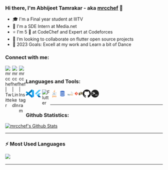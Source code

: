 ### Hi there, I'm Abhijeet Tamrakar - aka [mrcchef][linkedin] 👋

- 🎓 I'm a Final year student at IIITV 
- 🌱 I'm a SDE Intern at Media.net
- ⭐ I'm 5 🌟 at CodeChef and Expert at Codeforces
- 👯 I’m looking to collaborate on flutter open source projects
- 🥅 2023 Goals: Excell at my work and Learn a bit of Dance
<!-- - ⚡ Fun fact: GG stands for Good Grab 😂 -->


### Connect with me:

[<img align="left" alt="mrcchef | Twitter" width="22px" src="https://cdn.jsdelivr.net/npm/simple-icons@v3/icons/twitter.svg" />][twitter]
[<img align="left" alt="mrcchef | LinkedIn" width="22px" src="https://cdn.jsdelivr.net/npm/simple-icons@v3/icons/linkedin.svg" />][linkedin]
[<img align="left" alt="mrcchef | Instagram" width="22px" src="https://cdn.jsdelivr.net/npm/simple-icons@v3/icons/instagram.svg" />][instagram]

<br />

### Languages and Tools:

[<img align="left" alt="Visual Studio Code" width="26px" src="https://raw.githubusercontent.com/github/explore/80688e429a7d4ef2fca1e82350fe8e3517d3494d/topics/visual-studio-code/visual-studio-code.png" />][linkedin]
[<img align="left" alt="Flutter" width="26px" src="https://raw.githubusercontent.com/github/explore/80688e429a7d4ef2fca1e82350fe8e3517d3494d/topics/flutter/flutter.png" />][linkedin]
[<img align="left" alt="Flutter" width="26px" src="https://raw.githubusercontent.com/isocpp/logos/master/cpp_logo.png" />][linkedin]
[<img align="left" alt="SQL" width="26px" src="https://raw.githubusercontent.com/github/explore/80688e429a7d4ef2fca1e82350fe8e3517d3494d/topics/java/java.png" />][linkedin]
[<img align="left" alt="SQL" width="26px" src="https://raw.githubusercontent.com/github/explore/80688e429a7d4ef2fca1e82350fe8e3517d3494d/topics/sql/sql.png" />][linkedin]
[<img align="left" alt="MySQL" width="26px" src="https://raw.githubusercontent.com/github/explore/80688e429a7d4ef2fca1e82350fe8e3517d3494d/topics/mysql/mysql.png" />][linkedin]
[<img align="left" alt="Git" width="26px" src="https://raw.githubusercontent.com/github/explore/80688e429a7d4ef2fca1e82350fe8e3517d3494d/topics/git/git.png" />][linkedin]
[<img align="left" alt="GitHub" width="26px" src="https://raw.githubusercontent.com/github/explore/78df643247d429f6cc873026c0622819ad797942/topics/github/github.png" />][linkedin]
[<img align="left" alt="Terminal" width="26px" src="https://raw.githubusercontent.com/github/explore/80688e429a7d4ef2fca1e82350fe8e3517d3494d/topics/terminal/terminal.png" />][linkedin]

<br />
<br />

---

### Github Statistics:

[![mrcchef's Github Stats](https://github-readme-stats.vercel.app/api?username=mrcchef&count_private=true&theme=default&show_icons=true)](https://github.com/mrcchef)

---
### ⚡  Most Used Languages

<img src="https://github-readme-stats.vercel.app/api/top-langs/?username=mrcchef&theme=default&show_icons=true">

---

[twitter]: https://twitter.com/mr_cchef
[instagram]: https://www.instagram.com/mr_cchef/
[linkedin]: https://www.linkedin.com/in/abhijeettamrakar/
